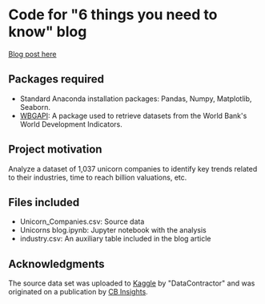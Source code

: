 # Code for "6 things you need to know" blog
[Blog post here](https://medium.com/@juansefm/the-6-facts-you-need-to-know-about-unicorns-18beb4c4559d)

## Packages required
* Standard Anaconda installation packages: Pandas, Numpy, Matplotlib, Seaborn.
* [WBGAPI](https://blogs.worldbank.org/opendata/introducing-wbgapi-new-python-package-accessing-world-bank-data): A package used to retrieve datasets from the World Bank's World Development Indicators.  
## Project motivation
Analyze a dataset of 1,037 unicorn companies to identify key trends related to their industries, time to reach billion valuations, etc.

## Files included

* Unicorn_Companies.csv: Source data
* Unicorns blog.ipynb: Jupyter notebook with the analysis
* industry.csv: An auxiliary table included in the blog article

## Acknowledgments
The source data set was uploaded to [Kaggle](https://www.kaggle.com/datasets/deepcontractor/unicorn-companies-dataset) by "DataContractor" and was originated on a publication by [CB Insights](https://www.cbinsights.com/research-unicorn-companies). 
